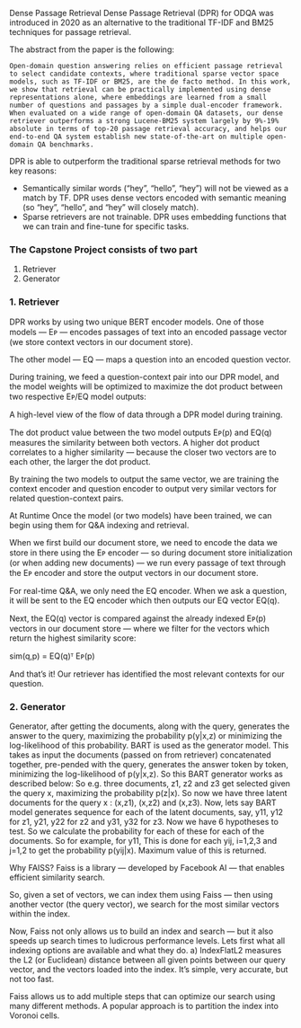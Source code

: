 Dense Passage Retrieval
Dense Passage Retrieval (DPR) for ODQA was introduced in 2020 as an alternative to the traditional TF-IDF and BM25 techniques for passage retrieval.

The abstract from the paper is the following:

    Open-domain question answering relies on efficient passage retrieval to select candidate contexts, where traditional sparse vector space models, such as TF-IDF or BM25, are the de facto method. In this work, we show that retrieval can be practically implemented using dense representations alone, where embeddings are learned from a small number of questions and passages by a simple dual-encoder framework. When evaluated on a wide range of open-domain QA datasets, our dense retriever outperforms a strong Lucene-BM25 system largely by 9%-19% absolute in terms of top-20 passage retrieval accuracy, and helps our end-to-end QA system establish new state-of-the-art on multiple open-domain QA benchmarks.

DPR is able to outperform the traditional sparse retrieval methods for two key reasons:

- Semantically similar words (“hey”, “hello”, “hey”) will not be viewed as a match by TF. DPR uses dense vectors encoded with semantic meaning (so “hey”, “hello”, and “hey” will closely match).
- Sparse retrievers are not trainable. DPR uses embedding functions that we can train and fine-tune for specific tasks.

### The Capstone Project consists of two part
1. Retriever
2. Generator

### 1. Retriever

DPR works by using two unique BERT encoder models. One of those models — Eᴘ — encodes passages of text into an encoded passage vector (we store context vectors in our document store).

The other model — EQ — maps a question into an encoded question vector.

During training, we feed a question-context pair into our DPR model, and the model weights will be optimized to maximize the dot product between two respective Eᴘ/EQ model outputs:


A high-level view of the flow of data through a DPR model during training.



The dot product value between the two model outputs Eᴘ(p) and EQ(q) measures the similarity between both vectors. A higher dot product correlates to a higher similarity — because the closer two vectors are to each other, the larger the dot product.

By training the two models to output the same vector, we are training the context encoder and question encoder to output very similar vectors for related question-context pairs.

At Runtime
Once the model (or two models) have been trained, we can begin using them for Q&A indexing and retrieval.

When we first build our document store, we need to encode the data we store in there using the Eᴘ encoder — so during document store initialization (or when adding new documents) — we run every passage of text through the Eᴘ encoder and store the output vectors in our document store.

For real-time Q&A, we only need the EQ encoder. When we ask a question, it will be sent to the EQ encoder which then outputs our EQ vector EQ(q).

Next, the EQ(q) vector is compared against the already indexed Eᴘ(p) vectors in our document store — where we filter for the vectors which return the highest similarity score:

sim(q,p) = EQ(q)ᵀ Eᴘ(p)

And that’s it! Our retriever has identified the most relevant contexts for our question.


### 2. Generator
Generator, after getting the documents, along with the query, generates the answer to the query, maximizing the probability p(y|x,z) or minimizing the log-likelihood of this probability.
BART is used as the generator model. This takes as input the documents (passed on from retriever) concatenated together, pre-pended with the query, generates the answer token by token, minimizing the log-likelihood of p(y|x,z). So this BART generator works as described below: So e.g. three documents, z1, z2 and z3 get selected given the query x, maximizing the probability p(z|x). So now we have three latent documents for the query x : (x,z1), (x,z2) and (x,z3). Now, lets say BART model generates sequence for each of the latent documents, say, y11, y12 for z1, y21, y22 for z2 and y31, y32 for z3. Now we have 6 hypotheses to test. So we calculate the probability for each of these for each of the documents. So for example, for y11,  This is done for each yij, i=1,2,3 and j=1,2 to get the probability p(yij|x). Maximum value of this is returned.


Why FAISS?
Faiss is a library — developed by Facebook AI — that enables efficient similarity search.

So, given a set of vectors, we can index them using Faiss — then using another vector (the query vector), we search for the most similar vectors within the index.

Now, Faiss not only allows us to build an index and search — but it also speeds up search times to ludicrous performance levels. Lets first what all indexing options are available and what they do. a) IndexFlatL2 measures the L2 (or Euclidean) distance between all given points between our query vector, and the vectors loaded into the index. It’s simple, very accurate, but not too fast.

Faiss allows us to add multiple steps that can optimize our search using many different methods. A popular approach is to partition the index into Voronoi cells.




